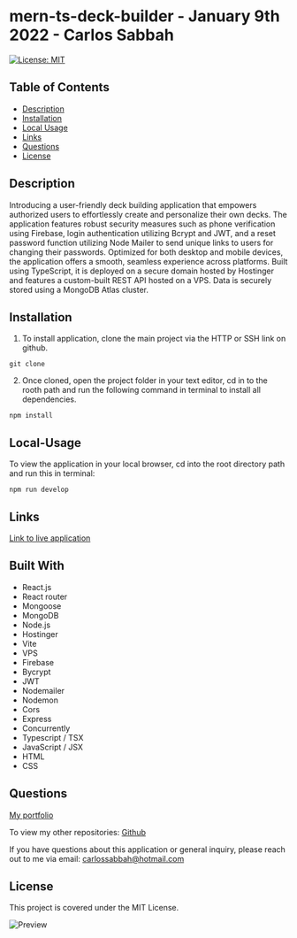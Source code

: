 # mern-ts-deck-builder - January 9th 2022 - Carlos Sabbah

[![License: MIT](https://img.shields.io/badge/License-MIT-yellow.svg)](https://opensource.org/licenses/MIT)

## Table of Contents

- [Description](#Description)
- [Installation](#Installation)
- [Local Usage](#Local-Usage)
- [Links](#Links)
- [Questions](#Questions)
- [License](#License)

##

## Description

Introducing a user-friendly deck building application that empowers authorized users to effortlessly create and personalize their own decks. The application features robust security measures such as phone verification using Firebase, login authentication utilizing Bcrypt and JWT, and a reset password function utilizing Node Mailer to send unique links to users for changing their passwords. Optimized for both desktop and mobile devices, the application offers a smooth, seamless experience across platforms. Built using TypeScript, it is deployed on a secure domain hosted by Hostinger and features a custom-built REST API hosted on a VPS. Data is securely stored using a MongoDB Atlas cluster.

## Installation

1. To install application, clone the main project via the HTTP or SSH link on github.

```
git clone
```

2. Once cloned, open the project folder in your text editor, cd in to the rooth path and run the following command in terminal to install all dependencies.

```
npm install
```

## Local-Usage

To view the application in your local browser, cd into the root directory path and run this in terminal:

```
npm run develop
```

## Links

[Link to live application](https://csflashdeckcards.com/)

## Built With

- React.js
- React router
- Mongoose
- MongoDB
- Node.js
- Hostinger
- Vite
- VPS
- Firebase
- Bycrypt
- JWT
- Nodemailer
- Nodemon
- Cors
- Express
- Concurrently
- Typescript / TSX
- JavaScript / JSX
- HTML
- CSS

## Questions

[My portfolio](https://csabbah.github.io/Carlos-Sabbah-portfolio/)

To view my other repositories:
[Github](https://github.com/csabbah)

If you have questions about this application or general inquiry, please reach out to me via email: carlossabbah@hotmail.com

## License

This project is covered under the MIT License.

![Preview](https://user-images.githubusercontent.com/91699101/214469299-bc62b5f4-0f11-4fac-82d4-8a0ecc6e38df.png)


